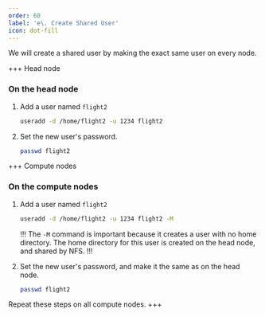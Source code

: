 ```yaml
---
order: 60
label: 'e\. Create Shared User'
icon: dot-fill
---
```



We will create a shared user by making the exact same user on every node.

+++ Head node
### On the head node

1. Add a user named `flight2`
	```bash
	useradd -d /home/flight2 -u 1234 flight2 
	```

2. Set the new user's password.
	```bash
	passwd flight2
	```

+++ Compute nodes
### On the compute nodes

1. Add a user named `flight2`
	```bash
	useradd -d /home/flight2 -u 1234 flight2 -M
	```
	!!!
	The `-M` command is important because it creates a user with no home directory. The home directory for this user is created on the head node, and shared by NFS.
	!!!

2. Set the new user's password, and make it the same as on the head node.
	```bash
	passwd flight2
	```

Repeat these steps on all compute nodes.
+++
